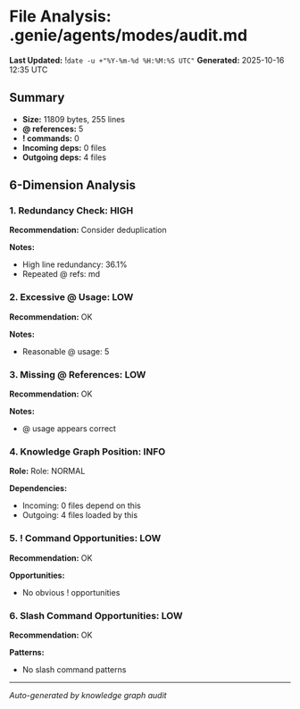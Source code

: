 # File Analysis: .genie/agents/modes/audit.md
**Last Updated:** !`date -u +"%Y-%m-%d %H:%M:%S UTC"`
**Generated:** 2025-10-16 12:35 UTC

## Summary

- **Size:** 11809 bytes, 255 lines
- **@ references:** 5
- **! commands:** 0
- **Incoming deps:** 0 files
- **Outgoing deps:** 4 files

## 6-Dimension Analysis

### 1. Redundancy Check: HIGH

**Recommendation:** Consider deduplication

**Notes:**
- High line redundancy: 36.1%
- Repeated @ refs: md

### 2. Excessive @ Usage: LOW

**Recommendation:** OK

**Notes:**
- Reasonable @ usage: 5

### 3. Missing @ References: LOW

**Recommendation:** OK

**Notes:**
- @ usage appears correct

### 4. Knowledge Graph Position: INFO

**Role:** Role: NORMAL

**Dependencies:**
- Incoming: 0 files depend on this
- Outgoing: 4 files loaded by this

### 5. ! Command Opportunities: LOW

**Recommendation:** OK

**Opportunities:**
- No obvious ! opportunities

### 6. Slash Command Opportunities: LOW

**Recommendation:** OK

**Patterns:**
- No slash command patterns

---

*Auto-generated by knowledge graph audit*
